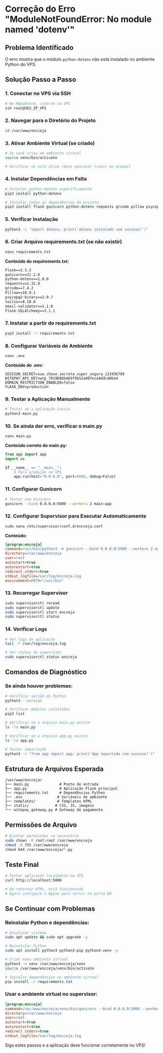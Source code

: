 # Correção do Erro "ModuleNotFoundError: No module named 'dotenv'"

## Problema Identificado
O erro mostra que o módulo `python-dotenv` não está instalado no ambiente Python do VPS.

## Solução Passo a Passo

### 1. Conectar no VPS via SSH
```bash
# No MobaXterm, conecte no VPS
ssh root@SEU_IP_VPS
```

### 2. Navegar para o Diretório do Projeto
```bash
cd /var/www/encceja
```

### 3. Ativar Ambiente Virtual (se criado)
```bash
# Se você criou um ambiente virtual
source venv/bin/activate

# Verificar se está ativo (deve aparecer (venv) no prompt)
```

### 4. Instalar Dependências em Falta
```bash
# Instalar python-dotenv especificamente
pip3 install python-dotenv

# Instalar todas as dependências do projeto
pip3 install flask gunicorn python-dotenv requests qrcode pillow psycopg2-binary twilio email-validator flask-sqlalchemy
```

### 5. Verificar Instalação
```bash
python3 -c "import dotenv; print('dotenv instalado com sucesso!')"
```

### 6. Criar Arquivo requirements.txt (se não existir)
```bash
nano requirements.txt
```

**Conteúdo do requirements.txt:**
```txt
Flask==2.3.3
gunicorn==21.2.0
python-dotenv==1.0.0
requests==2.31.0
qrcode==7.4.2
Pillow==10.0.1
psycopg2-binary==2.9.7
twilio==8.10.0
email-validator==2.1.0
Flask-SQLAlchemy==3.1.1
```

### 7. Instalar a partir do requirements.txt
```bash
pip3 install -r requirements.txt
```

### 8. Configurar Variáveis de Ambiente
```bash
nano .env
```

**Conteúdo do .env:**
```env
SESSION_SECRET=sua_chave_secreta_super_segura_123456789
WITEPAY_API_KEY=wtp_7819b0bb469f4b52a96feca4ddc46ba4
DOMAIN_RESTRICTION_ENABLED=false
FLASK_ENV=production
```

### 9. Testar a Aplicação Manualmente
```bash
# Testar se a aplicação inicia
python3 main.py
```

### 10. Se ainda der erro, verificar o main.py
```bash
nano main.py
```

**Conteúdo correto do main.py:**
```python
from app import app
import os

if __name__ == "__main__":
    # Para produção no VPS
    app.run(host="0.0.0.0", port=5000, debug=False)
```

### 11. Configurar Gunicorn
```bash
# Testar com Gunicorn
gunicorn --bind 0.0.0.0:5000 --workers 2 main:app
```

### 12. Configurar Supervisor para Executar Automaticamente
```bash
sudo nano /etc/supervisor/conf.d/encceja.conf
```

**Conteúdo:**
```ini
[program:encceja]
command=/usr/bin/python3 -m gunicorn --bind 0.0.0.0:5000 --workers 2 main:app
directory=/var/www/encceja
user=root
autostart=true
autorestart=true
redirect_stderr=true
stdout_logfile=/var/log/encceja.log
environment=PATH="/usr/bin"
```

### 13. Recarregar Supervisor
```bash
sudo supervisorctl reread
sudo supervisorctl update
sudo supervisorctl start encceja
sudo supervisorctl status
```

### 14. Verificar Logs
```bash
# Ver logs da aplicação
tail -f /var/log/encceja.log

# Ver status do supervisor
sudo supervisorctl status encceja
```

## Comandos de Diagnóstico

### Se ainda houver problemas:
```bash
# Verificar versão do Python
python3 --version

# Verificar módulos instalados
pip3 list

# Verificar se o arquivo main.py existe
ls -la main.py

# Verificar se o arquivo app.py existe
ls -la app.py

# Testar importação
python3 -c "from app import app; print('App importado com sucesso!')"
```

## Estrutura de Arquivos Esperada

```
/var/www/encceja/
├── main.py              # Ponto de entrada
├── app.py               # Aplicação Flask principal
├── requirements.txt     # Dependências Python
├── .env                # Variáveis de ambiente
├── templates/          # Templates HTML
├── static/            # CSS, JS, imagens
└── witepay_gateway.py # Gateway de pagamento
```

## Permissões de Arquivo

```bash
# Ajustar permissões se necessário
sudo chown -R root:root /var/www/encceja
chmod -R 755 /var/www/encceja
chmod 644 /var/www/encceja/*.py
```

## Teste Final

```bash
# Testar aplicação localmente no VPS
curl http://localhost:5000

# Se retornar HTML, está funcionando
# Agora configure o Nginx para servir na porta 80
```

## Se Continuar com Problemas

### Reinstalar Python e dependências:
```bash
# Atualizar sistema
sudo apt update && sudo apt upgrade -y

# Reinstalar Python
sudo apt install python3 python3-pip python3-venv -y

# Criar novo ambiente virtual
python3 -m venv /var/www/encceja/venv
source /var/www/encceja/venv/bin/activate

# Instalar dependências no ambiente virtual
pip install -r requirements.txt
```

### Usar o ambiente virtual no supervisor:
```ini
[program:encceja]
command=/var/www/encceja/venv/bin/gunicorn --bind 0.0.0.0:5000 --workers 2 main:app
directory=/var/www/encceja
user=root
autostart=true
autorestart=true
redirect_stderr=true
stdout_logfile=/var/log/encceja.log
```

Siga estes passos e a aplicação deve funcionar corretamente no VPS!